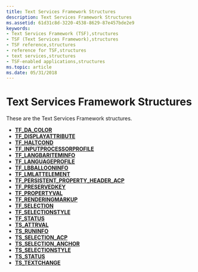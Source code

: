 ```yaml
---
title: Text Services Framework Structures
description: Text Services Framework Structures
ms.assetid: 61d31c8d-3220-4538-8629-87e457bde2e9
keywords:
- Text Services Framework (TSF),structures
- TSF (Text Services Framework),structures
- TSF reference,structures
- reference for TSF,structures
- text services,structures
- TSF-enabled applications,structures
ms.topic: article
ms.date: 05/31/2018
---
```


# Text Services Framework Structures

These are the Text Services Framework structures.

-   [**TF\_DA\_COLOR**](/windows/desktop/api/Msctf/ns-msctf-tf_da_color)
-   [**TF\_DISPLAYATTRIBUTE**](/windows/desktop/api/Msctf/ns-msctf-tf_displayattribute)
-   [**TF\_HALTCOND**](/windows/desktop/api/Msctf/ns-msctf-tf_haltcond)
-   [**TF\_INPUTPROCESSORPROFILE**](/windows/desktop/api/Msctf/ns-msctf-tf_inputprocessorprofile)
-   [**TF\_LANGBARITEMINFO**](/windows/desktop/api/Ctfutb/ns-ctfutb-tf_langbariteminfo)
-   [**TF\_LANGUAGEPROFILE**](/windows/desktop/api/Msctf/ns-msctf-tf_languageprofile)
-   [**TF\_LBBALLOONINFO**](/windows/desktop/api/Ctfutb/ns-ctfutb-tf_lbballooninfo)
-   [**TF\_LMLATTELEMENT**](/windows/desktop/api/Ctffunc/ns-ctffunc-tf_lmlattelement)
-   [**TF\_PERSISTENT\_PROPERTY\_HEADER\_ACP**](/windows/desktop/api/Msctf/ns-msctf-tf_persistent_property_header_acp)
-   [**TF\_PRESERVEDKEY**](/windows/desktop/api/Msctf/ns-msctf-tf_preservedkey)
-   [**TF\_PROPERTYVAL**](/windows/desktop/api/Msctf/ns-msctf-tf_propertyval)
-   [**TF\_RENDERINGMARKUP**](/windows/desktop/TSF/tf-renderingmarkup)
-   [**TF\_SELECTION**](/windows/desktop/api/Msctf/ns-msctf-tf_selection)
-   [**TF\_SELECTIONSTYLE**](/windows/desktop/api/Msctf/ns-msctf-tf_selectionstyle)
-   [**TF\_STATUS**](/previous-versions/windows/desktop/legacy/ms629192(v=vs.85))
-   [**TS\_ATTRVAL**](/windows/desktop/api/Textstor/ns-textstor-ts_attrval)
-   [**TS\_RUNINFO**](/windows/desktop/api/Textstor/ns-textstor-ts_runinfo)
-   [**TS\_SELECTION\_ACP**](/windows/desktop/api/Textstor/ns-textstor-ts_selection_acp)
-   [**TS\_SELECTION\_ANCHOR**](/windows/desktop/api/Textstor/ns-textstor-ts_selection_anchor)
-   [**TS\_SELECTIONSTYLE**](/windows/desktop/api/Textstor/ns-textstor-ts_selectionstyle)
-   [**TS\_STATUS**](/windows/desktop/api/Textstor/ns-textstor-ts_status)
-   [**TS\_TEXTCHANGE**](/windows/desktop/api/Textstor/ns-textstor-ts_textchange)

 

 